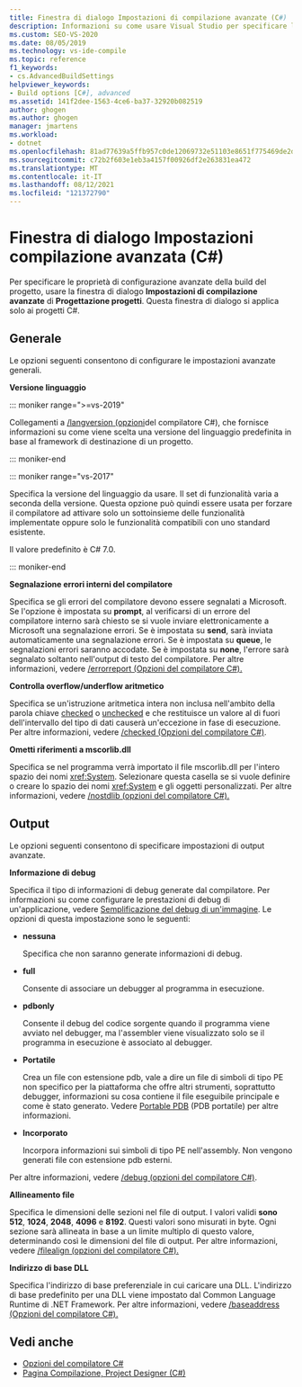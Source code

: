 ```yaml
---
title: Finestra di dialogo Impostazioni di compilazione avanzate (C#)
description: Informazioni su come usare Visual Studio per specificare le proprietà di configurazione della compilazione avanzate del progetto.
ms.custom: SEO-VS-2020
ms.date: 08/05/2019
ms.technology: vs-ide-compile
ms.topic: reference
f1_keywords:
- cs.AdvancedBuildSettings
helpviewer_keywords:
- Build options [C#], advanced
ms.assetid: 141f2dee-1563-4ce6-ba37-32920b082519
author: ghogen
ms.author: ghogen
manager: jmartens
ms.workload:
- dotnet
ms.openlocfilehash: 81ad77639a5ffb957c0de12069732e51103e8651f775469de2d1b8c5c5d6cde7
ms.sourcegitcommit: c72b2f603e1eb3a4157f00926df2e263831ea472
ms.translationtype: MT
ms.contentlocale: it-IT
ms.lasthandoff: 08/12/2021
ms.locfileid: "121372790"
---
```

# <a name="advanced-build-settings-dialog-box-c"></a>Finestra di dialogo Impostazioni compilazione avanzata (C#)

Per specificare le proprietà di configurazione avanzate della build del progetto, usare la finestra di dialogo **Impostazioni di compilazione avanzate** di **Progettazione progetti**. Questa finestra di dialogo si applica solo ai progetti C#.

## <a name="general"></a>Generale

Le opzioni seguenti consentono di configurare le impostazioni avanzate generali.

**Versione linguaggio**

::: moniker range=">=vs-2019"

Collegamenti a [/langversion (opzioni](/dotnet/csharp/language-reference/compiler-options/langversion-compiler-option)del compilatore C#), che fornisce informazioni su come viene scelta una versione del linguaggio predefinita in base al framework di destinazione di un progetto.

::: moniker-end

::: moniker range="vs-2017"

Specifica la versione del linguaggio da usare. Il set di funzionalità varia a seconda della versione. Questa opzione può quindi essere usata per forzare il compilatore ad attivare solo un sottoinsieme delle funzionalità implementate oppure solo le funzionalità compatibili con uno standard esistente.

Il valore predefinito è C# 7.0.

::: moniker-end

**Segnalazione errori interni del compilatore**

Specifica se gli errori del compilatore devono essere segnalati a Microsoft. Se l'opzione è impostata su **prompt**, al verificarsi di un errore del compilatore interno sarà chiesto se si vuole inviare elettronicamente a Microsoft una segnalazione errori. Se è impostata su **send**, sarà inviata automaticamente una segnalazione errori. Se è impostata su **queue**, le segnalazioni errori saranno accodate. Se è impostata su **none**, l'errore sarà segnalato soltanto nell'output di testo del compilatore. Per altre informazioni, vedere [/errorreport (Opzioni del compilatore C#).](/dotnet/csharp/language-reference/compiler-options/errorreport-compiler-option)

**Controlla overflow/underflow aritmetico**

Specifica se un'istruzione aritmetica intera non inclusa nell'ambito della parola chiave [checked](/dotnet/csharp/language-reference/keywords/checked) o [unchecked](/dotnet/csharp/language-reference/keywords/unchecked) e che restituisce un valore al di fuori dell'intervallo del tipo di dati causerà un'eccezione in fase di esecuzione. Per altre informazioni, vedere [/checked (Opzioni del compilatore C#)](/dotnet/csharp/language-reference/compiler-options/checked-compiler-option).

**Ometti riferimenti a mscorlib.dll**

Specifica se nel programma verrà importato il file mscorlib.dll per l'intero spazio dei nomi <xref:System>. Selezionare questa casella se si vuole definire o creare lo spazio dei nomi <xref:System> e gli oggetti personalizzati. Per altre informazioni, vedere [/nostdlib (opzioni del compilatore C#).](/dotnet/csharp/language-reference/compiler-options/nostdlib-compiler-option)

## <a name="output"></a>Output

Le opzioni seguenti consentono di specificare impostazioni di output avanzate.

**Informazione di debug**

Specifica il tipo di informazioni di debug generate dal compilatore. Per informazioni su come configurare le prestazioni di debug di un'applicazione, vedere [Semplificazione del debug di un'immagine](/dotnet/framework/debug-trace-profile/making-an-image-easier-to-debug). Le opzioni di questa impostazione sono le seguenti:

- **nessuna**

   Specifica che non saranno generate informazioni di debug.

- **full**

   Consente di associare un debugger al programma in esecuzione.

- **pdbonly**

   Consente il debug del codice sorgente quando il programma viene avviato nel debugger, ma l'assembler viene visualizzato solo se il programma in esecuzione è associato al debugger.

- **Portatile**

   Crea un file con estensione pdb, vale a dire un file di simboli di tipo PE non specifico per la piattaforma che offre altri strumenti, soprattutto debugger, informazioni su cosa contiene il file eseguibile principale e come è stato generato. Vedere [Portable PDB](https://github.com/dotnet/core/blob/master/Documentation/diagnostics/portable_pdb.md) (PDB portatile) per altre informazioni.

- **Incorporato**

   Incorpora informazioni sui simboli di tipo PE nell'assembly. Non vengono generati file con estensione pdb esterni.

Per altre informazioni, vedere [/debug (opzioni del compilatore C#)](/dotnet/csharp/language-reference/compiler-options/debug-compiler-option).

**Allineamento file**

Specifica le dimensioni delle sezioni nel file di output. I valori validi **sono 512**, **1024**, **2048**, **4096** e **8192**. Questi valori sono misurati in byte. Ogni sezione sarà allineata in base a un limite multiplo di questo valore, determinando così le dimensioni del file di output. Per altre informazioni, vedere [/filealign (opzioni del compilatore C#).](/dotnet/csharp/language-reference/compiler-options/filealign-compiler-option)

**Indirizzo di base DLL**

Specifica l'indirizzo di base preferenziale in cui caricare una DLL. L'indirizzo di base predefinito per una DLL viene impostato dal Common Language Runtime di .NET Framework. Per altre informazioni, vedere [/baseaddress (Opzioni del compilatore C#).](/dotnet/csharp/language-reference/compiler-options/baseaddress-compiler-option)

## <a name="see-also"></a>Vedi anche

- [Opzioni del compilatore C#](/dotnet/csharp/language-reference/compiler-options/index)
- [Pagina Compilazione, Project Designer (C#)](../../ide/reference/build-page-project-designer-csharp.md)
